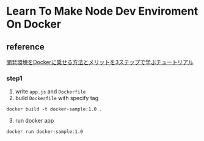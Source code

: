 # Learn To Make Node Dev Enviroment On Docker

## reference
[開発環境をDockerに乗せる方法とメリットを3ステップで学ぶチュートリアル](https://qiita.com/KeitaMoromizato/items/ae1a57fc62b41b942d71) 

### step1
1. write `app.js` and `Dockerfile`
2. build `Dockerfile` with specify tag
```
docker build -t docker-sample:1.0 .
```

3. run docker app
```
docker run docker-sample:1.0
```
